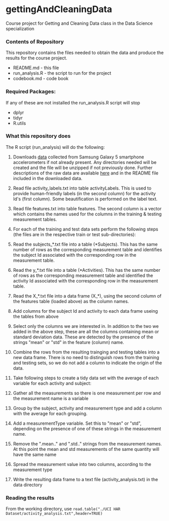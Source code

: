 # gettingAndCleaningData
Course project for Getting and Cleaning Data class in the Data Science specialization

### Contents of Repository
This repository contains the files needed to obtain the data and produce the results for the course project.  

  - README.md - this file
  - run_analysis.R - the script to run for the project
  - codebook.md - code book

### Required Packages: 
If any of these are not installed the run_analysis.R script will stop

  - dplyr
  - tidyr
  - R.utils

### What this repository does
The R script (run_analysis) will do the following:

1. Downloads [data](https://d396qusza40orc.cloudfront.net/getdata%2Fprojectfiles%2FUCI%20HAR%20Dataset.zip) collected from Samsung Galaxy 5 smartphone accelerometers if not already present. Any directories needed will be created and the file will be unzipped if not previously done. Further descriptions of the raw data are available [here](http://archive.ics.uci.edu/ml/datasets/Human+Activity+Recognition+Using+Smartphones) and in the README file included in the downloaded data.
1. Read file activity_labels.txt into table activityLabels. This is used to provide human-friendly labels (in the second column) for the activity Id's (first column). Some beautification is performed on the label text.
1. Read file features.txt into table features. The second column is a vector which contains the names used for the columns in the training & testing measurement tables.
1. For each of the training and test data sets perform the following steps (the files are in the respective train or test sub-directories):

  1. Read the subjects_\*.txt file into a table (\*Subjects). This has the same number of rows as the corresponding measurement table and identifies the subject Id associated with the corresponding row in the measurement table.
  1. Read the y_\*.txt file into a table (\*Activities). This has the same number of rows as the corresponding measurement table and identified the activity Id associated with the corresponding row in the measurement table.
  1. Read the X_\*.txt file into a data frame (X_\*), using the second column of the features table (loaded above) as the column names.
  1. Add columns for the subject Id and activity to each data frame useing the tables from above
  1. Select only the columns we are interested in. In addition to the two we added in the above step, these are all the columns containing mean or standard deviation data. These are detected by the presence of the strings "mean" or "std" in the feature (column) name.
  
1. Combine the rows from the resulting trainging and testing tables into a new data frame. There is no need to distinguish rows from the training and testing sets, so we do not add a column to indicate the origin of the data.
1. Take following steps to create a tidy data set with the average of each variable for each activity and subject:

  1. Gather all the measurements so there is one measurement per row and the measurement name is a variable
  1. Group by the subject, activity and measurement type and add a column with the average for each grouping.
  1. Add a measurementType variable. Set this to "mean" or "std", depending on the presence of one of these strings in the measurement name.
  1. Remove the ".mean.." and ".std.." strings from the measurement names. At this point the mean and std measurements of the same quantity will have the same name
  1. Spread the measurement value into two columns, according to the measurement type
  
1. Write the resulting data frame to a text file (activity_analysis.txt) in the data directory

### Reading the results
From the working directory, use `read.table("./UCI HAR Dataset/activity_analysis.txt",header=TRUE)`
